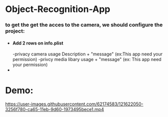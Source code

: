 # Object-Recognition-App

<h3>to get the get the acces to the camera, we should configure the project:</h3>
<ul>
  <li><h4>Add 2 rows on info.plist</h4>
  -privacy camera usage Description + "message" (ex:This app need your permission)
  -privcy media libary usage + "message"  (ex: This app need your permission)<li>
 </ul>


# Demo:



https://user-images.githubusercontent.com/62174583/121622050-3256f780-ca65-11eb-9d60-1973495bece1.mp4

